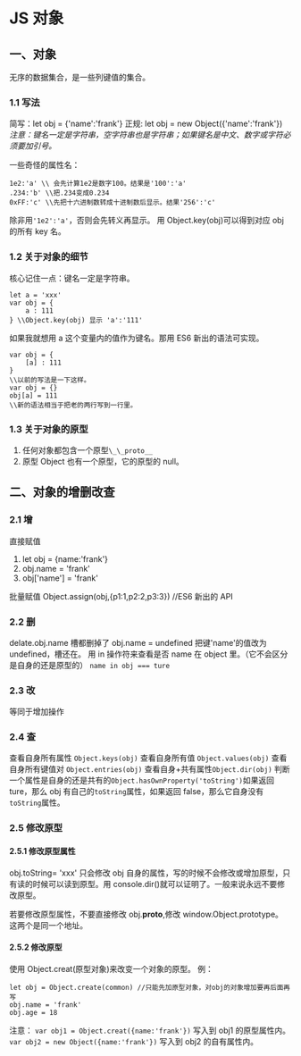 # JS 对象

## 一、对象

无序的数据集合，是一些列键值的集合。

### 1.1 写法

简写：let obj = {'name':'frank'}
正规: let obj = new Object({'name':'frank'})
_注意：键名一定是字符串，空字符串也是字符串；如果键名是中文、数字或字符必须要加引号。_

一些奇怪的属性名：

```
1e2:'a' \\ 会先计算1e2是数字100。结果是'100':'a'
.234:'b' \\把.234变成0.234
0xFF:'c' \\先把十六进制数转成十进制数后显示。结果'256':'c'
```

除非用`'1e2':'a'`，否则会先转义再显示。
用 Object.key(obj)可以得到对应 obj 的所有 key 名。

### 1.2 关于对象的细节

核心记住一点：键名一定是字符串。

```
let a = 'xxx'
var obj = {
    a : 111
} \\Object.key(obj) 显示 'a':'111'
```

如果我就想用 a 这个变量内的值作为键名。那用 ES6 新出的语法可实现。

```
var obj = {
    [a] : 111
}
\\以前的写法是一下这样。
var obj = {}
obj[a] = 111
\\新的语法相当于把老的两行写到一行里。
```

### 1.3 关于对象的原型

1. 任何对象都包含一个原型`\_\_proto__`
2. 原型 Object 也有一个原型，它的原型的 null。

## 二、对象的增删改查

### 2.1 增

直接赋值

1. let obj = {name:'frank'}
2. obj.name = 'frank'
3. obj['name'] = 'frank'

批量赋值
Object.assign(obj,{p1:1,p2:2,p3:3}) //ES6 新出的 API

### 2.2 删

delate.obj.name 槽都删掉了
obj.name = undefined 把键'name'的值改为 undefined，槽还在。
用 in 操作符来查看是否 name 在 object 里。（它不会区分是自身的还是原型的）
`name in obj === ture`

### 2.3 改

等同于增加操作

### 2.4 查

查看自身所有属性 `Object.keys(obj)`
查看自身所有值 `Object.values(obj)`
查看自身所有键值对 `Object.entries(obj)`
查看自身+共有属性`Object.dir(obj)`
判断一个属性是自身的还是共有的`Object.hasOwnProperty('toString')`如果返回 ture，那么 obj 有自己的`toString`属性，如果返回 false，那么它自身没有`toString`属性。

### 2.5 修改原型

#### 2.5.1 修改原型属性

obj.toString= 'xxx' 只会修改 obj 自身的属性，写的时候不会修改或增加原型，只有读的时候可以读到原型。用 console.dir()就可以证明了。一般来说永远不要修改原型。

若要修改原型属性，不要直接修改 obj.**proto**,修改 window.Object.prototype。这两个是同一个地址。

#### 2.5.2 修改原型

使用 Object.creat(原型对象)来改变一个对象的原型。
例：

```
let obj = Object.create(common) //只能先加原型对象，对obj的对象增加要再后面再写
obj.name = 'frank'
obj.age = 18
```

注意：
`var obj1 = Object.creat({name:'frank'})` 写入到 obj1 的原型属性内。
`var obj2 = new Object({name:'frank'})` 写入到 obj2 的自有属性内。
